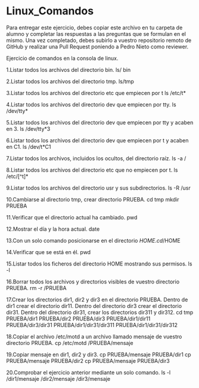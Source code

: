 # Linux_Comandos

Para entregar este ejercicio, debes copiar este archivo en tu carpeta de alumno y completar las respuestas a las preguntas que se formulan en el mismo.
Una vez completado, debes subirlo a vuestro repositorio remoto de GitHub y realizar una Pull Request poniendo a Pedro Nieto como reviewer.


Ejercicio de comandos en la consola de linux.

  1.Listar todos los archivos del directorio bin.
   ls/ bin
    
  2.Listar todos los archivos del directorio tmp.
   ls/tmp
    
    
  3.Listar todos los archivos del directorio etc que empiecen por t 
    ls /etc/t*
    
  
  4.Listar todos los archivos del directorio dev que empiecen por tty.
    ls /dev/tty*
    
    
  5.Listar todos los archivos del directorio dev que empiecen por tty y acaben en 3.
    ls /dev/tty*3
    
    
  6.Listar todos los archivos del directorio dev que empiecen por t y acaben en C1.
    ls /dev/t*C1
    

  7.Listar todos los archivos, incluidos los ocultos, del directorio raíz.
    ls -a /
    
    
  8.Listar todos los archivos del directorio etc que no empiecen por t.
    ls /etc/[^t]*
    

  9.Listar todos los archivos del directorio usr y sus subdirectorios.
    ls -R /usr
    

  10.Cambiarse al directorio tmp, crear directorio PRUEBA.
    cd tmp
    mkdir PRUEBA

  11.Verificar que el directorio actual ha cambiado.
    pwd
    

  12.Mostrar el día y la hora actual.
    date

  13.Con un solo comando posicionarse en el directorio $HOME.
    cd /$HOME
 
  14.Verificar que se está en él.
    pwd

  15.Listar todos los ficheros del directorio HOME mostrando sus permisos.
    ls -l

  16.Borrar todos los archivos y directorios visibles de vuestro directorio PRUEBA.
    rm -r /PRUEBA

  17.Crear los directorios dir1, dir2 y dir3 en el directorio PRUEBA. Dentro de dir1 crear el directorio dir11. Dentro del directorio 
  dir3 crear el directorio dir31. Dentro del directorio dir31, crear los directorios dir311 y dir312.
    cd tmp
    PRUEBA/dir1
    PRUEBA/dir2
    PRUEBA/dir3
    PRUEBA/dir1/dir11
    PRUEBA/dir3/dir31
    PRUEBA/dir1/dir31/dir311
    PRUEBA/dir1/dir31/dir312
    
  18.Copiar el archivo /etc/motd a un archivo llamado mensaje de vuestro directorio PRUEBA.
    cp /etc/motd /PRUEBA/mensaje
    

  19.Copiar mensaje en dir1, dir2 y dir3.
    cp PRUEBA/mensaje PRUEBA/dir1
    cp PRUEBA/mensaje PRUEBA/dir2
    cp PRUEBA/mensaje PRUEBA/dir3
    
    
  20.Comprobar el ejercicio anterior mediante un solo comando.
    ls -l /dir1/mensaje /dir2/mensaje /dir3/mensaje


    
   
